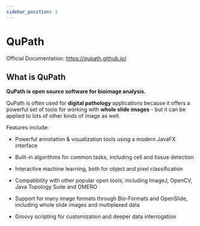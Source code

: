 ```yaml
---
sidebar_position: 3
---
```


# QuPath

Official Documentation: <https://qupath.github.io/>

## What is QuPath

**QuPath is open source software for bioimage analysis.**

QuPath is often used for **digital pathology** applications because it offers a powerful set of tools for working with **whole slide images** - but it can be applied to lots of other kinds of image as well.

Features include:

- Powerful annotation & visualization tools using a modern JavaFX interface

- Built-in algorithms for common tasks, including cell and tissue detection

- Interactive machine learning, both for object and pixel classification

- Compatibility with other popular open tools, including ImageJ, OpenCV, Java Topology Suite and OMERO

- Support for many image formats through Bio-Formats and OpenSlide, including whole slide images and multiplexed data

- Groovy scripting for customization and deeper data interrogation
